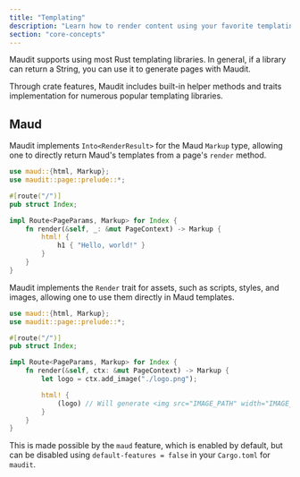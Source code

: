 ```yaml
---
title: "Templating"
description: "Learn how to render content using your favorite templating engine."
section: "core-concepts"
---
```


Maudit supports using most Rust templating libraries. In general, if a library can return a String, you can use it to generate pages with Maudit.

Through crate features, Maudit includes built-in helper methods and traits implementation for numerous popular templating libraries.

## Maud

Maudit implements `Into<RenderResult>` for the Maud `Markup` type, allowing one to directly return Maud's templates from a page's `render` method.

```rs
use maud::{html, Markup};
use maudit::page::prelude::*;

#[route("/")]
pub struct Index;

impl Route<PageParams, Markup> for Index {
    fn render(&self, _: &mut PageContext) -> Markup {
        html! {
            h1 { "Hello, world!" }
        }
    }
}
```

Maudit implements the `Render` trait for assets, such as scripts, styles, and images, allowing one to use them directly in Maud templates.

```rs
use maud::{html, Markup};
use maudit::page::prelude::*;

#[route("/")]
pub struct Index;

impl Route<PageParams, Markup> for Index {
    fn render(&self, ctx: &mut PageContext) -> Markup {
        let logo = ctx.add_image("./logo.png");

        html! {
            (logo) // Will generate <img src="IMAGE_PATH" width="IMAGE_WIDTH" height="IMAGE_HEIGHT" loading="lazy" decoding="async" />
        }
    }
}
```

This is made possible by the `maud` feature, which is enabled by default, but can be disabled using `default-features = false` in your `Cargo.toml` for `maudit`.
